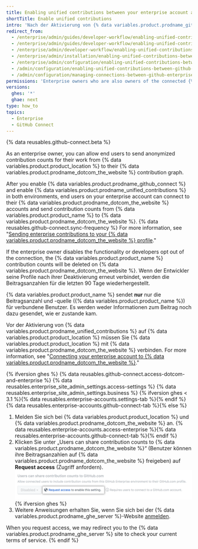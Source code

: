 ```yaml
---
title: Enabling unified contributions between your enterprise account and GitHub.com
shortTitle: Enable unified contributions
intro: 'Nach der Aktivierung von {% data variables.product.prodname_github_connect %} können Sie festlegen, dass {% data variables.product.prodname_ghe_cloud %}-Mitglieder ihre Arbeit auf {% data variables.product.product_name %} hervorheben können, indem sie die Beitragsanzahlen an ihre {% data variables.product.prodname_dotcom_the_website %}-Profile senden.'
redirect_from:
  - /enterprise/admin/guides/developer-workflow/enabling-unified-contributions-between-github-enterprise-and-github-com/
  - /enterprise/admin/guides/developer-workflow/enabling-unified-contributions-between-github-enterprise-server-and-github-com/
  - /enterprise/admin/developer-workflow/enabling-unified-contributions-between-github-enterprise-server-and-githubcom/
  - /enterprise/admin/installation/enabling-unified-contributions-between-github-enterprise-server-and-githubcom
  - /enterprise/admin/configuration/enabling-unified-contributions-between-github-enterprise-server-and-githubcom
  - /admin/configuration/enabling-unified-contributions-between-github-enterprise-server-and-githubcom
  - /admin/configuration/managing-connections-between-github-enterprise-server-and-github-enterprise-cloud/enabling-unified-contributions-between-github-enterprise-server-and-githubcom
permissions: 'Enterprise owners who are also owners of the connected {% data variables.product.prodname_ghe_cloud %} organization or enterprise account can enable unified contributions between {% data variables.product.product_location %} and {% data variables.product.prodname_dotcom_the_website %}.'
versions:
  ghes: '*'
  ghae: next
type: how_to
topics:
  - Enterprise
  - GitHub Connect
---
```


{% data reusables.github-connect.beta %}

As an enterprise owner, you can allow end users to send anonymized contribution counts for their work from {% data variables.product.product_location %} to their {% data variables.product.prodname_dotcom_the_website %} contribution graph.

After you enable {% data variables.product.prodname_github_connect %} and enable {% data variables.product.prodname_unified_contributions %} in both environments, end users on your enterprise account can connect to their {% data variables.product.prodname_dotcom_the_website %} accounts and send contribution counts from {% data variables.product.product_name %} to {% data variables.product.prodname_dotcom_the_website %}. {% data reusables.github-connect.sync-frequency %} For more information, see "[Sending enterprise contributions to your {% data variables.product.prodname_dotcom_the_website %} profile](/account-and-profile/setting-up-and-managing-your-github-profile/managing-contribution-graphs-on-your-profile/sending-enterprise-contributions-to-your-githubcom-profile)."

If the enterprise owner disables the functionality or developers opt out of the connection, the {% data variables.product.product_name %} contribution counts will be deleted on {% data variables.product.prodname_dotcom_the_website %}. Wenn der Entwickler seine Profile nach ihrer Deaktivierung erneut verbindet, werden die Beitragsanzahlen für die letzten 90 Tage wiederhergestellt.

{% data variables.product.product_name %} sendet **nur** nur die Beitragsanzahl und -quelle ({% data variables.product.product_name %}) für verbundene Benutzer. Es werden weder Informationen zum Beitrag noch dazu gesendet, wie er zustande kam.

Vor der Aktivierung von {% data variables.product.prodname_unified_contributions %} auf {% data variables.product.product_location %} müssen Sie {% data variables.product.product_location %} mit {% data variables.product.prodname_dotcom_the_website %} verbinden. For more information, see "[Connecting your enterprise account to {% data variables.product.prodname_dotcom_the_website %}](/admin/configuration/managing-connections-between-your-enterprise-accounts/connecting-your-enterprise-account-to-github-enterprise-cloud)."

{% ifversion ghes %}
{% data reusables.github-connect.access-dotcom-and-enterprise %}
{% data reusables.enterprise_site_admin_settings.access-settings %}
{% data reusables.enterprise_site_admin_settings.business %}
{% ifversion ghes < 3.1 %}{% data reusables.enterprise-accounts.settings-tab %}{% endif %}{% data reusables.enterprise-accounts.github-connect-tab %}{% else %}
1. Melden Sie sich bei {% data variables.product.product_location %} und {% data variables.product.prodname_dotcom_the_website %} an.
{% data reusables.enterprise-accounts.access-enterprise %}{% data reusables.enterprise-accounts.github-connect-tab %}{% endif %}
1. Klicken Sie unter „Users can share contribution counts to {% data variables.product.prodname_dotcom_the_website %}“ (Benutzer können ihre Beitragsanzahlen auf {% data variables.product.prodname_dotcom_the_website %} freigeben) auf **Request access** (Zugriff anfordern). ![Request access to unified contributions option](/assets/images/enterprise/site-admin-settings/dotcom-ghe-connection-request-access.png){% ifversion ghes %}
2. Weitere Anweisungen erhalten Sie, wenn Sie sich bei der {% data variables.product.prodname_ghe_server %}-Website [anmelden](https://enterprise.github.com/login).

When you request access, we may redirect you to the {% data variables.product.prodname_ghe_server %} site to check your current terms of service.
{% endif %}

